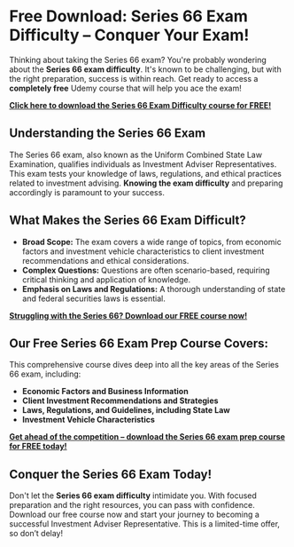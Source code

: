 # Free Download: Series 66 Exam Difficulty – Conquer Your Exam!

Thinking about taking the Series 66 exam? You're probably wondering about the **Series 66 exam difficulty**. It's known to be challenging, but with the right preparation, success is within reach. Get ready to access a **completely free** Udemy course that will help you ace the exam!

[**Click here to download the Series 66 Exam Difficulty course for FREE!**](https://udemywork.com/series-66-exam-difficulty)

## Understanding the Series 66 Exam

The Series 66 exam, also known as the Uniform Combined State Law Examination, qualifies individuals as Investment Adviser Representatives. This exam tests your knowledge of laws, regulations, and ethical practices related to investment advising. **Knowing the exam difficulty** and preparing accordingly is paramount to your success.

## What Makes the Series 66 Exam Difficult?

*   **Broad Scope:** The exam covers a wide range of topics, from economic factors and investment vehicle characteristics to client investment recommendations and ethical considerations.
*   **Complex Questions:** Questions are often scenario-based, requiring critical thinking and application of knowledge.
*   **Emphasis on Laws and Regulations:** A thorough understanding of state and federal securities laws is essential.

[**Struggling with the Series 66? Download our FREE course now!**](https://udemywork.com/series-66-exam-difficulty)

## Our Free Series 66 Exam Prep Course Covers:

This comprehensive course dives deep into all the key areas of the Series 66 exam, including:

*   **Economic Factors and Business Information**
*   **Client Investment Recommendations and Strategies**
*   **Laws, Regulations, and Guidelines, including State Law**
*   **Investment Vehicle Characteristics**

[**Get ahead of the competition – download the Series 66 exam prep course for FREE today!**](https://udemywork.com/series-66-exam-difficulty)

## Conquer the Series 66 Exam Today!

Don't let the **Series 66 exam difficulty** intimidate you. With focused preparation and the right resources, you can pass with confidence. Download our free course now and start your journey to becoming a successful Investment Adviser Representative. This is a limited-time offer, so don’t delay!
